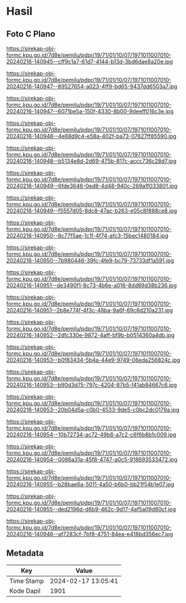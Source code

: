 # Hasil

## Foto C Plano

https://sirekap-obj-formc.kpu.go.id/7d8e/pemilu/pdpr/19/71/01/10/07/1971011007010-20240216-140945--cff9c1a7-61d7-4144-b13d-3bd6dae8a20e.jpg

https://sirekap-obj-formc.kpu.go.id/7d8e/pemilu/pdpr/19/71/01/10/07/1971011007010-20240216-140947--89527654-a023-4ff9-bd65-9437dd6503a7.jpg

https://sirekap-obj-formc.kpu.go.id/7d8e/pemilu/pdpr/19/71/01/10/07/1971011007010-20240216-140947--6071be5a-150f-4330-8b00-9deeff016c3e.jpg

https://sirekap-obj-formc.kpu.go.id/7d8e/pemilu/pdpr/19/71/01/10/07/1971011007010-20240216-140948--4e68d9c4-e58a-402f-ba73-07627ff85590.jpg

https://sirekap-obj-formc.kpu.go.id/7d8e/pemilu/pdpr/19/71/01/10/07/1971011007010-20240216-140948--b5134e8d-2d69-475b-817c-accc736c28d7.jpg

https://sirekap-obj-formc.kpu.go.id/7d8e/pemilu/pdpr/19/71/01/10/07/1971011007010-20240216-140949--6fde3646-0ed8-4d48-940c-269a1f033801.jpg

https://sirekap-obj-formc.kpu.go.id/7d8e/pemilu/pdpr/19/71/01/10/07/1971011007010-20240216-140949--f5557d05-8dc8-47ac-b263-e05c8f888ce8.jpg

https://sirekap-obj-formc.kpu.go.id/7d8e/pemilu/pdpr/19/71/01/10/07/1971011007010-20240216-140950--8c77f5ae-1c1f-4f74-afc3-15bec1480184.jpg

https://sirekap-obj-formc.kpu.go.id/7d8e/pemilu/pdpr/19/71/01/10/07/1971011007010-20240216-140950--7b980446-39fc-4fe9-bc79-73733df1a591.jpg

https://sirekap-obj-formc.kpu.go.id/7d8e/pemilu/pdpr/19/71/01/10/07/1971011007010-20240216-140951--de3490f1-8c73-4b6e-a016-8dd89d38b236.jpg

https://sirekap-obj-formc.kpu.go.id/7d8e/pemilu/pdpr/19/71/01/10/07/1971011007010-20240216-140951--2b8e774f-4f3c-48ba-9a6f-69c6d210a231.jpg

https://sirekap-obj-formc.kpu.go.id/7d8e/pemilu/pdpr/19/71/01/10/07/1971011007010-20240216-140952--2dfc330e-9872-4aff-bf9b-b0514360a4db.jpg

https://sirekap-obj-formc.kpu.go.id/7d8e/pemilu/pdpr/19/71/01/10/07/1971011007010-20240216-140953--b0f83434-5b4a-44e9-9749-06eda256824c.jpg

https://sirekap-obj-formc.kpu.go.id/7d8e/pemilu/pdpr/19/71/01/10/07/1971011007010-20240216-140953--b90d3d75-797c-4204-87b5-f41ab84667c6.jpg

https://sirekap-obj-formc.kpu.go.id/7d8e/pemilu/pdpr/19/71/01/10/07/1971011007010-20240216-140953--20b04d5a-c0b0-4533-9de5-c0bc2dc0179a.jpg

https://sirekap-obj-formc.kpu.go.id/7d8e/pemilu/pdpr/19/71/01/10/07/1971011007010-20240216-140954--10b72734-ac72-49b8-a7c2-c6f6b8b1c009.jpg

https://sirekap-obj-formc.kpu.go.id/7d8e/pemilu/pdpr/19/71/01/10/07/1971011007010-20240216-140954--0086a31a-45f8-4747-a0c5-918693533472.jpg

https://sirekap-obj-formc.kpu.go.id/7d8e/pemilu/pdpr/19/71/01/10/07/1971011007010-20240216-140955--b28bae6a-5011-4a50-b6b0-bb21f54b1e07.jpg

https://sirekap-obj-formc.kpu.go.id/7d8e/pemilu/pdpr/19/71/01/10/07/1971011007010-20240216-140955--ded2196d-d6b9-462c-9d17-4af5a09d80cf.jpg

https://sirekap-obj-formc.kpu.go.id/7d8e/pemilu/pdpr/19/71/01/10/07/1971011007010-20240216-140946--af7283cf-7bf8-4751-84ea-e418bd356ec7.jpg


## Metadata

| Key        | Value               |
| ---------- | ------------------- |
| Time Stamp | 2024-02-17 13:05:41 |
| Kode Dapil | 1901                |




